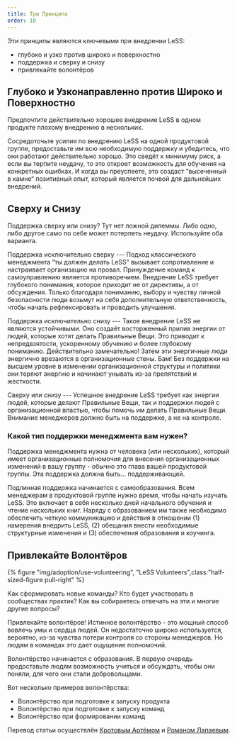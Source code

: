 ```yaml
---
title: Три Принципа
order: 10
---
```


Эти принципы являются ключевыми при внедрении LeSS:

* глубоко и узко против широко и поверхностно
* поддержка и сверху и снизу
* привлекайте волонтёров

## Глубоко и Узконаправленно против Широко и Поверхностно

Предпочтите действительно хорошее внедрение LeSS в одном продукте плохому внедрению в нескольких.

Сосредоточьте усилия по внедрению LeSS на одной продуктовой группе, предоставьте им всю необходимую поддержку и убедитесь, что они работают действительно хорошо. Это сведёт к минимуму риск, а если вы терпите неудачу, то это откроет возможность для обучения на конкретных ошибках. И когда вы преуспеете, это создаст “высеченный в камне“ позитивный опыт, который является почвой для дальнейших внедрений.

## Сверху и Снизу

Поддержка сверху или снизу? Тут нет ложной дилеммы. Либо одно, либо другое само по себе может потерпеть неудачу. Используйте оба варианта.

Поддержка исключительно сверху --- Подход классического менеджмента “ты должен делать LeSS“ вызывает сопротивление и настраивает организацию на провал. Принуждение команд к самоуправлению является противоречием. Внедрение LeSS требует глубокого понимания, которое приходит не от директивы, а от обсуждения. Только благодаря пониманию, выбору и чувству личной безопасности люди возьмут на себя дополнительную ответственность, чтобы начать рефлексировать и проводить улучшения.

Поддержка исключительно снизу --- Такое внедрение LeSS не являются устойчивыми. Оно создаёт восторженный прилив энергии от людей, которые хотят делать Правильные Вещи. Это приводит к непредвзятости, ускоренному обучению и более глубокому пониманию. Действительно замечательно! Затем эти энергичные люди энергично врезаются в организационные стены. Бам! Без поддержки на высшем уровне в изменении организационной структуры и политики они теряют энергию и начинают унывать из-за препятствий и жесткости.

Сверху или снизу --- Успешное внедрение LeSS требует как энергии людей, которые делают Правильные Вещи, так и поддержки людей с организационной властью, чтобы помочь им делать Правильные Вещи. Внимание менеджеров должно быть на поддержке, а не на контроле.

### Какой тип поддержки менеджмента вам нужен?

Поддержка менеджмента нужна от человека (или нескольких), который имеет организационные полномочия для внесения организационных изменений в вашу группу - обычно это глава вашей продуктовой группы. Эта поддержка должна быть... поддерживающей.

Подлинная поддержка начинается с самообразования. Всем менеджерам в продуктовой группе нужно время, чтобы начать изучать LeSS. Это включает в себя несколько дней начального обучения и чтение нескольких книг. Наряду с образованием им также необходимо обеспечить четкую коммуникацию и действия в отношении (1) намерения внедрить LeSS, (2) обещания внести необходимые структурные изменения и (3) обеспечения образования и коучинга.

## Привлекайте Волонтёров

<div>
  {% figure "img/adoption/use-volunteering", "LeSS Volunteers",class:"half-sized-figure pull-right" %}
</div>

Как сформировать новые команды? Кто будет участвовать в сообществах практик? Как вы собираетесь отвечать на эти и многие другие вопросы?

Привлекайте волонтёров! Истинное волонтёрство - это мощный способ вовлечь умы и сердца людей. Он недостаточно широко используется, вероятно, из-за чувства потери контроля со стороны менеджеров. Но людям в командах это дает ощущение полномочий.

Волонтёрство начинается с образования. В первую очередь предоставьте людям возможность учиться и обсуждать, чтобы они поняли, для чего они стали добровольцами.

Вот несколько примеров волонтёрства:

* Волонтёрство при подготовке к запуску продукта
* Волонтёрство при подготовке к запуску команд
* Волонтёрство при формировании команд

Перевод статьи осуществлён [Кротовым Артёмом](https://www.facebook.com/artem.v.krotov) и [Романом Лапаевым](https://www.linkedin.com/in/romanlapaev).
